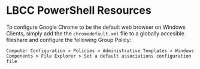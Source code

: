 # LBCC PowerShell Resources

To configure Google Chrome to be the default web browser on Windows Clients, simply add the the `chromedefault.xml` file to a globally accesible fileshare and configure the following Group Policy:

```
Computer Configuration > Policies > Administrative Templates > Windows Components > File Explorer > Set a default associations configuration file
```

